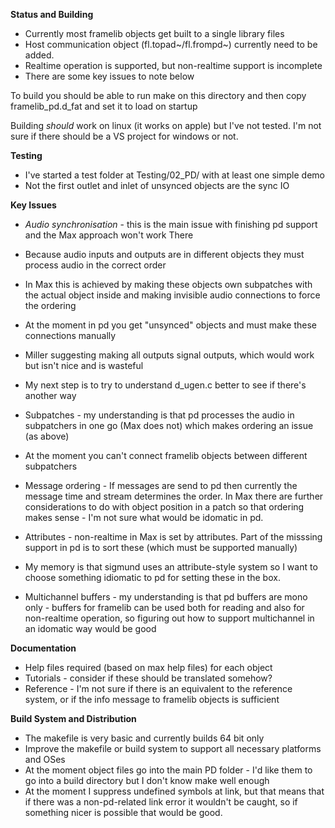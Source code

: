 
**Status and Building**

- Currently most framelib objects get built to a single library files
- Host communication object (fl.topad~/fl.frompd~) currently need to be added.
- Realtime operation is supported, but non-realtime support is incomplete  
- There are some key issues to note below 

To build you should be able to run make on this directory and then copy framelib_pd.d_fat and set it to load on startup

Building *should* work on linux (it works on apple) but I've not tested.
I'm not sure if there should be a VS project for windows or not.

**Testing**

- I've started a test folder at Testing/02_PD/ with at least one simple demo
- Not the first outlet and inlet of unsynced objects are the sync IO

**Key Issues**

- *Audio synchronisation* - this is the main issue with finishing pd support and the Max approach won't work There
- Because audio inputs and outputs are in different objects they must process audio in the correct order
- In Max this is achieved by making these objects own subpatches with the actual object inside and making invisible audio connections to force the ordering
- At the moment in pd you get "unsynced" objects and must make these connections manually
- Miller suggesting making all outputs signal outputs, which would work but isn't nice and is wasteful 
- My next step is to try to understand d_ugen.c better to see if there's another way

- Subpatches - my understanding is that pd processes the audio in subpatchers in one go (Max does not) which makes ordering an issue (as above)
- At the moment you can't connect framelib objects between different subpatchers

- Message ordering - If messages are send to pd then currently the message time and stream determines the order. In Max there are further considerations to do with object position in a patch so that ordering makes sense - I'm not sure what would be idomatic in pd.

- Attributes - non-realtime in Max is set by attributes. Part of the misssing support in pd is to sort these (which must be supported manually)
- My memory is that sigmund uses an attribute-style system so I want to choose something idiomatic to pd for setting these in the box.

- Multichannel buffers - my understanding is that pd buffers are mono only - buffers for framelib can be used both for reading and also for non-realtime operation, so figuring out how to support multichannel in an idomatic way would be good

**Documentation**

- Help files required (based on max help files) for each object
- Tutorials - consider if these should be translated somehow?
- Reference - I'm not sure if there is an equivalent to the reference system, or if the info message to framelib objects is sufficient

**Build System and Distribution**

- The makefile is very basic and currently builds 64 bit only 
- Improve the makefile or build system to support all necessary platforms and OSes
- At the moment object files go into the main PD folder - I'd like them to go into a build directory but I don't know make well enough
- At the moment I suppress undefined symbols at link, but that means that if there was a non-pd-related link error it wouldn't be caught, so if something nicer is possible that would be good.
